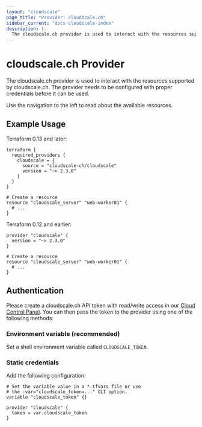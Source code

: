 ```yaml
---
layout: "cloudscale"
page_title: "Provider: cloudscale.ch"
sidebar_current: "docs-cloudscale-index"
description: |-
  The cloudscale.ch provider is used to interact with the resources supported by cloudscale.ch. The provider needs to be configured with the proper credentials before it can be used.
---
```


# cloudscale.ch Provider

The cloudscale.ch provider is used to interact with the resources supported by cloudscale.ch. The provider needs to be configured with proper credentials before it can be used.

Use the navigation to the left to read about the available resources.

## Example Usage

Terraform 0.13 and later:
```hcl
terraform {
  required_providers {
    cloudscale = {
      source = "cloudscale-ch/cloudscale"
      version = "~> 2.3.0"
    }
  }
}

# Create a resource
resource "cloudscale_server" "web-worker01" {
  # ...
}
```

Terraform 0.12 and earlier:
```hcl
provider "cloudscale" {
  version = "~> 2.3.0"
}

# Create a resource
resource "cloudscale_server" "web-worker01" {
  # ...
}
```

## Authentication

Please create a cloudscale.ch API token with read/write access in
our [Cloud Control Panel](https://control.cloudscale.ch/). You can then
pass the token to the provider using one of the following methods:

### Environment variable (recommended)

Set a shell environment variable called `CLOUDSCALE_TOKEN`.

### Static credentials

Add the following configuration:

```hcl
# Set the variable value in a *.tfvars file or use 
# the -var="cloudscale_token=..." CLI option.
variable "cloudscale_token" {}

provider "cloudscale" {
  token = var.cloudscale_token
}
```
